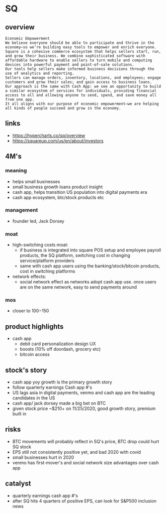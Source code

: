 # SQ

## overview
```
Economic Empowerment
We believe everyone should be able to participate and thrive in the economy—so we’re building easy tools to empower and enrich everyone.
Square is a cohesive commerce ecosystem that helps sellers start, run, and grow their business. We combine sophisticated software with affordable hardware to enable sellers to turn mobile and computing devices into powerful payment and point-of-sale solutions.
Our tools help sellers make informed business decisions through the use of analytics and reporting.
Sellers can manage orders, inventory, locations, and employees; engage customers and grow their sales; and gain access to business loans.
Our approach is the same with Cash App: we see an opportunity to build a similar ecosystem of services for individuals, providing financial access to all and allowing anyone to send, spend, and save money all from one app.
It all aligns with our purpose of economic empowerment—we are helping all kinds of people succeed and grow in the economy.
```

## links
- https://hypercharts.co/sq/overview
- https://squareup.com/us/en/about/investors

## 4M's
### meaning
- helps small businesses
- small business growth loans product insight
- cash app, helps transition US population into digital payments era
- cash app ecosystem, btc/stock products etc

### management
- founder led, Jack Dorsey

### moat
- high-switching costs moat:
  - if business is integrated into square POS setup and employee payroll products, the SQ platform, switching cost in changing service/platform providers
  - same with cash app users using the banking/stock/bitcoin products, cost in switching platforms
- network effects:
  - social network effect as networks adopt cash app use. once users are on the same network, easy to send payments around

### mos
 - closer to $100-$150

## product highlights
- cash app
  - debit card personalization design UX
  - boosts (10% off doordash, grocery etc)
  - bitcoin access

## stock's story
- cash app yoy growth is the primary growth story
- follow quarterly earnings Cash app #'s
- US lags asia in digital payments, venmo and cash app are the leading candidates in the US
- cash app/ jack dorsey made a big bet on BTC
- given stock price ~$210+ on 11/25/2020, good growth story, premium built in

## risks
- BTC movements will probably reflect in SQ's price, BTC drop could hurt SQ stock
- EPS still not consistently positive yet, and bad 2020 with covid
- small businesses hurt in 2020
- venmo has first-mover's and social network size advantages over cash app

## catalyst
- quarterly earnings cash app #'s
- after SQ hits 4 quarters of positive EPS, can look for S&P500 inclusion news
